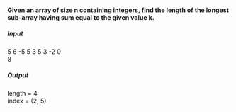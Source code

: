 #### Given an array of size n containing integers, find the length of the longest sub-array having sum equal to the given value k.

##### Input

5 6 -5 5 3 5 3 -2 0  
8

##### Output

length = 4  
index = (2, 5)
